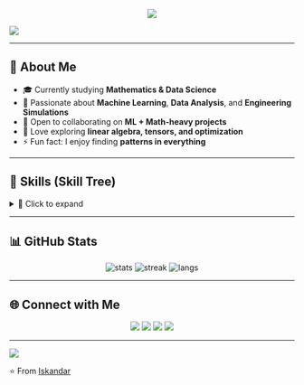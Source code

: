 <!-- Dynamic Typing Animation -->
<p align="center">
  <a href="https://github.com/Quantum117">
    <img src="https://readme-typing-svg.herokuapp.com?size=30&duration=4000&color=58A6FF&center=true&vCenter=true&width=600&lines=Hi+there+👋,+I'm+Iskandar!; Math+Enthusiast+➝+Data+Science+Explorer;ML+Engineer+in+Progress+🚀" />
  </a>
</p>

<!-- Animated Divider -->
<img src="https://capsule-render.vercel.app/api?type=waving&color=0:58A6FF,100:8A2BE2&height=100&section=header" />

---

## 🌟 About Me  
- 🎓 Currently studying **Mathematics & Data Science**  
- 🔬 Passionate about **Machine Learning**, **Data Analysis**, and **Engineering Simulations**  
- 🤝 Open to collaborating on **ML + Math-heavy projects**  
- 📘 Love exploring **linear algebra, tensors, and optimization**  
- ⚡ Fun fact: I enjoy finding **patterns in everything**  

---

## 🧩 Skills (Skill Tree)

<details>
  <summary>📌 Click to expand</summary>

**Core:**  
![Python](https://img.shields.io/badge/Python-3776AB?style=for-the-badge&logo=python&logoColor=white)  
![NumPy](https://img.shields.io/badge/Numpy-013243?style=for-the-badge&logo=numpy&logoColor=white)  
![Pandas](https://img.shields.io/badge/Pandas-150458?style=for-the-badge&logo=pandas&logoColor=white)  
![Scikit-Learn](https://img.shields.io/badge/Scikit--Learn-F7931E?style=for-the-badge&logo=scikitlearn&logoColor=white)

**Math:**  
![Linear Algebra](https://img.shields.io/badge/Linear%20Algebra-009688?style=for-the-badge)  
![Calculus](https://img.shields.io/badge/Calculus-3E4EB8?style=for-the-badge)  
![Differential Equations](https://img.shields.io/badge/Differential%20Equations-607D8B?style=for-the-badge)  
![Probability](https://img.shields.io/badge/Probability-FF9800?style=for-the-badge)

</details>

---

## 📊 GitHub Stats  

<p align="center">
  <img src="https://github-readme-stats.vercel.app/api?username=Quantum117&show_icons=true&theme=tokyonight" alt="stats" />
  <img src="https://github-readme-streak-stats.herokuapp.com/?user=Quantum117&theme=tokyonight" alt="streak" />
  <img src="https://github-readme-stats.vercel.app/api/top-langs/?username=Quantum117&layout=compact&theme=tokyonight" alt="langs" />
</p>

---

## 🌐 Connect with Me  

<p align="center">
  <a href="https://t.me//iskandar0909"><img src="https://img.shields.io/badge/Telegram-2CA5E0?style=for-the-badge&logo=telegram&logoColor=white"></a>
  <a href="https://github.com/Quantum117"><img src="https://img.shields.io/badge/GitHub-100000?style=for-the-badge&logo=github&logoColor=white"></a>
  <a href="https://www.kaggle.com/iskandar007"><img src="https://img.shields.io/badge/Kaggle-20BEFF?style=for-the-badge&logo=kaggle&logoColor=white"></a>
  <a href="https://ods.ai/users/lcd1dd2911c51"><img src="https://img.shields.io/badge/ODS.ai-FF6F00?style=for-the-badge"></a>
</p>

---

<img src="https://capsule-render.vercel.app/api?type=waving&color=0:8A2BE2,100:58A6FF&height=100&section=footer" />

⭐️ From [Iskandar](https://github.com/Quantum117)
